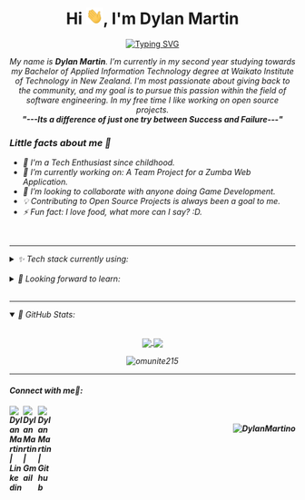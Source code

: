 <h1 align="center">Hi <img src="https://raw.githubusercontent.com/ABSphreak/ABSphreak/master/gifs/Hi.gif" width="30px">, I'm Dylan Martin</h1>
<p align="center">
  <a href="https://git.io/typing-svg"><img src="https://readme-typing-svg.demolab.com?font=JetBrains+Mono&size=30&pause=1&center=true&width=450&lines=Software+Engineer;Game+Development;UI+%2F+UX+Development;Front+%2F+Backend+Development" alt="Typing SVG" /></a>
</p>

<p align="center">
  <em>
    My name is <b>Dylan Martin</b>. I’m currently in my second year studying towards my Bachelor of Applied Information Technology degree at Waikato Institute of Technology in New Zealand. I'm most passionate about giving back to the community, and my goal is to pursue this passion within the field of software engineering. In my free time I like working on open source projects.
  <br>
  <b><i>"---Its a difference of just one try between Success and Failure---"</i></b>
</p>

<h3>Little facts about me 🧑</h3>

- 🧞 I'm a Tech Enthusiast since childhood.
- 🔭 I’m currently working on: A Team Project for a Zumba Web Application.
- 👯 I’m looking to collaborate with anyone doing Game Development.
- 💡 Contributing to Open Source Projects is always been a goal to me.
- ⚡ Fun fact: I love food, what more can I say? :D.
<br>

---

<details>
<summary>
  ✨ Tech stack currently using:
</summary>
   <br>
<code><a href="https://www.oracle.com/java/" target="_blank"><img height="30" src="https://www.vectorlogo.zone/logos/java/java-icon.svg"></a></code>
<code><a href="https://www.javascript.com/" target="_blank"><img height="30" src="https://raw.githubusercontent.com/devicons/devicon/master/icons/javascript/javascript-plain.svg"></a></code>
<code><a href="https://reactjs.org/" target="_blank"><img height="30" src="https://www.vectorlogo.zone/logos/reactjs/reactjs-icon.svg"></a></code>
<code><a href="https://nextjs.org/" target="_blank"><img height="30" src="https://upload.wikimedia.org/wikipedia/commons/thumb/1/10/Cib-next-js_%28CoreUI_Icons_v1.0.0%29.svg/120px-Cib-next-js_%28CoreUI_Icons_v1.0.0%29.svg.png"></a></code>
<code><a href="https://www.w3schools.com/html/" target="_blank"><img height="30" src="https://www.vectorlogo.zone/logos/w3_html5/w3_html5-icon.svg"></a></code>
<code><a href="https://www.w3schools.com/css/" target="_blank"><img height="30" src="https://raw.githubusercontent.com/devicons/devicon/master/icons/css3/css3-original.svg"></a></code>
<code><a href="https://getbootstrap.com/" target="_blank"><img height="30" src="https://upload.wikimedia.org/wikipedia/commons/thumb/b/b2/Bootstrap_logo.svg/512px-Bootstrap_logo.svg.png?20210507000024"></a></code>
 <code> <a href="https://tailwindcss.com/" target="_blank"> <img src="https://www.vectorlogo.zone/logos/tailwindcss/tailwindcss-icon.svg" alt="tailwind" height="30"/> </a> </code>
<code><a href="https://nodejs.org/en/" target="_blank"><img height="30" src="https://www.vectorlogo.zone/logos/nodejs/nodejs-icon.svg"></a></code>
<code><a href="https://git-scm.com/" target="_blank"><img height="30" src="https://www.vectorlogo.zone/logos/git-scm/git-scm-icon.svg"></a></code>
</details>
<br>

<details>
<summary>
  🌱 Looking forward to learn:
</summary>
   <br>
<code><a href="https://unity.com/" target="_blank"><img height="30" src="https://www.vectorlogo.zone/logos/unity3d/unity3d-icon.svg"></a></code>
<code><a href="https://www.unrealengine.com/" target="_blank"><img height="30" src="https://magicmedia.studio/wp-content/uploads/2021/08/icons_unreal_250x250.png"></a></code>
<code><a href="https://aws.amazon.com/" target="_blank"><img height="30" src="https://www.vectorlogo.zone/logos/amazon_aws/amazon_aws-icon.svg"></a></code>
</details>
<br>

---

<details open="">
<summary>
 📔 GitHub Stats:
</summary>
<br>
<p align="center">
  <a href="https://github.com/DylanMartino">
    <img align="center"  height="175px" src="https://github-readme-stats.vercel.app/api?username=DylanMartino&show_icons=true&hide_border=true&title_color=94b4a4&amp&icon_color=FFFFFF&amp&text_color=FFFFFF&amp&bg_color=000000&count_private=true&include_all_commits=true"/>
  </a>
  <a href="https://github.com/DylanMartino">
    <img align="center" height="175px"  src="https://github-readme-stats.vercel.app/api/top-langs/?username=DylanMartino&text_color=FFFFFF&bg_color=000000&title_color=94b4a4&langs_count=15&layout=compact&hide_border=true" />
  </a>
</p>
  <p align="center"><img align="center" src="https://github-readme-streak-stats.herokuapp.com/?user=DylanMartino&text_color=FFFFFF&bg_color=000000&title_color=94b4a4&langs_count=15&layout=compact&hide_border=true" alt="omunite215" /></p>
</details>

---

<h4> Connect with me🤝: <h4>
  </hr>
  <a href="https://www.linkedin.com/in/dylanmartino/">
   <img align="left" alt=" Dylan Martin | Linkedin" width="24px" src="https://www.vectorlogo.zone/logos/linkedin/linkedin-icon.svg" />
  </a>
  <a href="mailto:mrdylanmartino@gmail.com">
    <img align="left" alt="Dylan Martin | Gmail" width="26px" src="https://www.vectorlogo.zone/logos/gmail/gmail-icon.svg" />
  </a>
   <a href="https://github.com/DylanMartino">
    <img align="left" alt="Dylan Martin | Github" width="26px" src="https://www.vectorlogo.zone/logos/github/github-tile.svg" />
  </a>
  <br>

<p align="right" > <img src="https://komarev.com/ghpvc/?username=DylanMartino&label=Profile%20views&color=0e75b6&style=flat" alt="DylanMartino" /> </p>

